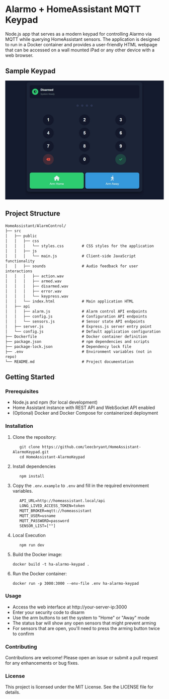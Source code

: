 # Alarmo + HomeAssistant MQTT Keypad
Node.js app that serves as a modern keypad for controlling Alarmo via MQTT while querying HomeAssistant sensors. The application is designed to run in a Docker container and provides a user-friendly HTML webpage that can be accessed on a wall mounted iPad or any other device with a web browser.

## Sample Keypad
![Example of alarmo keypad](images/Sample.png)

## Project Structure

```
HomeAssistant/AlarmControl/
├── src
│   ├── public
│   │   ├── css
│   │   │   └── styles.css        # CSS styles for the application
│   │   ├── js
│   │   │   └── main.js           # Client-side JavaScript functionality
│   │   ├── sounds                # Audio feedback for user interactions
│   │   │   ├── action.wav
│   │   │   ├── armed.wav
│   │   │   ├── disarmed.wav
│   │   │   ├── error.wav
│   │   │   └── keypress.wav
│   │   └── index.html            # Main application HTML
│   ├── api
│   │   ├── alarm.js              # Alarm control API endpoints
│   │   ├── config.js             # Configuration API endpoints
│   │   └── sensors.js            # Sensor state API endpoints
│   ├── server.js                 # Express.js server entry point
│   └── config.js                 # Default application configuration
├── Dockerfile                    # Docker container definition
├── package.json                  # npm dependencies and scripts
├── package-lock.json             # Dependency lock file
├── .env                          # Environment variables (not in repo)
└── README.md                     # Project documentation
```

## Getting Started

### Prerequisites

- Node.js and npm (for local development)
- Home Assistant instance with REST API and WebSocket API enabled
- (Optional) Docker and Docker Compose for containerized deployment

### Installation

1. Clone the repository:
   ```
      git clone https://github.com/leecbryant/HomeAssistant-AlarmoKeypad.git
      cd HomeAssistant-AlarmoKeypad
   ```

2. Install dependencies
   ```
      npm install
   ```

3. Copy the `.env.example` to `.env` and fill in the required environment variables.
   ```
      API_URL=http://homeassistant.local/api
      LONG_LIVED_ACCESS_TOKEN=token
      MQTT_BROKER=mqtt://homeassistant
      MQTT_USER=usname
      MQTT_PASSWORD=password
      SENSOR_LIST=[""]
   ```

3. Local Execution
   ```
      npm run dev
   ```

4. Build the Docker image:
   ```
   docker build -t ha-alarmo-keypad .
   ```

5. Run the Docker container:
   ```
   docker run -p 3000:3000 --env-file .env ha-alarmo-keypad
   ```

### Usage

- Access the web interface at http://your-server-ip:3000
- Enter your security code to disarm
- Use the arm buttons to set the system to "Home" or "Away" mode
- The status bar will show any open sensors that might prevent arming
- For sensors that are open, you'll need to press the arming button twice to confirm

### Contributing

Contributions are welcome! Please open an issue or submit a pull request for any enhancements or bug fixes.

### License

This project is licensed under the MIT License. See the LICENSE file for details.